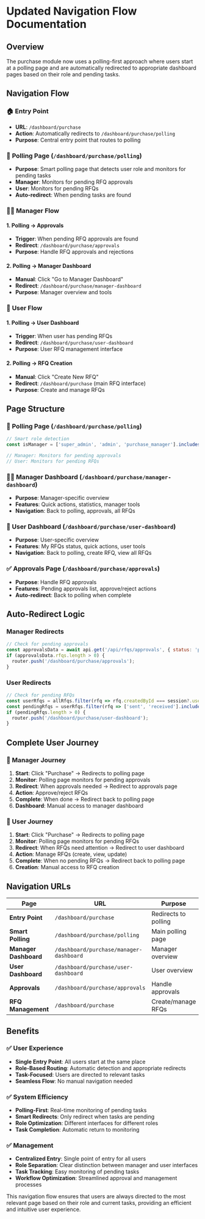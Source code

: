 # Updated Navigation Flow Documentation

## Overview

The purchase module now uses a polling-first approach where users start at a polling page and are automatically redirected to appropriate dashboard pages based on their role and pending tasks.

## Navigation Flow

### 🏠 **Entry Point**
- **URL**: `/dashboard/purchase`
- **Action**: Automatically redirects to `/dashboard/purchase/polling`
- **Purpose**: Central entry point that routes to polling

### 📡 **Polling Page** (`/dashboard/purchase/polling`)
- **Purpose**: Smart polling page that detects user role and monitors for pending tasks
- **Manager**: Monitors for pending RFQ approvals
- **User**: Monitors for pending RFQs
- **Auto-redirect**: When pending tasks are found

### 👨‍💼 **Manager Flow**

#### **1. Polling → Approvals**
- **Trigger**: When pending RFQ approvals are found
- **Redirect**: `/dashboard/purchase/approvals`
- **Purpose**: Handle RFQ approvals and rejections

#### **2. Polling → Manager Dashboard**
- **Manual**: Click "Go to Manager Dashboard"
- **Redirect**: `/dashboard/purchase/manager-dashboard`
- **Purpose**: Manager overview and tools

### 👤 **User Flow**

#### **1. Polling → User Dashboard**
- **Trigger**: When user has pending RFQs
- **Redirect**: `/dashboard/purchase/user-dashboard`
- **Purpose**: User RFQ management interface

#### **2. Polling → RFQ Creation**
- **Manual**: Click "Create New RFQ"
- **Redirect**: `/dashboard/purchase` (main RFQ interface)
- **Purpose**: Create and manage RFQs

## Page Structure

### **📡 Polling Page** (`/dashboard/purchase/polling`)
```javascript
// Smart role detection
const isManager = ['super_admin', 'admin', 'purchase_manager'].includes(session?.user?.role);

// Manager: Monitors for pending approvals
// User: Monitors for pending RFQs
```

### **👨‍💼 Manager Dashboard** (`/dashboard/purchase/manager-dashboard`)
- **Purpose**: Manager-specific overview
- **Features**: Quick actions, statistics, manager tools
- **Navigation**: Back to polling, approvals, all RFQs

### **👤 User Dashboard** (`/dashboard/purchase/user-dashboard`)
- **Purpose**: User-specific overview
- **Features**: My RFQs status, quick actions, user tools
- **Navigation**: Back to polling, create RFQ, view all RFQs

### **✅ Approvals Page** (`/dashboard/purchase/approvals`)
- **Purpose**: Handle RFQ approvals
- **Features**: Pending approvals list, approve/reject actions
- **Auto-redirect**: Back to polling when complete

## Auto-Redirect Logic

### **Manager Redirects**
```javascript
// Check for pending approvals
const approvalsData = await api.get('/api/rfqs/approvals', { status: 'pending' });
if (approvalsData.rfqs.length > 0) {
  router.push('/dashboard/purchase/approvals');
}
```

### **User Redirects**
```javascript
// Check for pending RFQs
const userRfqs = allRfqs.filter(rfq => rfq.createdById === session?.user?.id);
const pendingRfqs = userRfqs.filter(rfq => ['sent', 'received'].includes(rfq.status));
if (pendingRfqs.length > 0) {
  router.push('/dashboard/purchase/user-dashboard');
}
```

## Complete User Journey

### **🔄 Manager Journey**
1. **Start**: Click "Purchase" → Redirects to polling page
2. **Monitor**: Polling page monitors for pending approvals
3. **Redirect**: When approvals needed → Redirect to approvals page
4. **Action**: Approve/reject RFQs
5. **Complete**: When done → Redirect back to polling page
6. **Dashboard**: Manual access to manager dashboard

### **🔄 User Journey**
1. **Start**: Click "Purchase" → Redirects to polling page
2. **Monitor**: Polling page monitors for pending RFQs
3. **Redirect**: When RFQs need attention → Redirect to user dashboard
4. **Action**: Manage RFQs (create, view, update)
5. **Complete**: When no pending RFQs → Redirect back to polling page
6. **Creation**: Manual access to RFQ creation

## Navigation URLs

| Page | URL | Purpose |
|------|-----|---------|
| **Entry Point** | `/dashboard/purchase` | Redirects to polling |
| **Smart Polling** | `/dashboard/purchase/polling` | Main polling page |
| **Manager Dashboard** | `/dashboard/purchase/manager-dashboard` | Manager overview |
| **User Dashboard** | `/dashboard/purchase/user-dashboard` | User overview |
| **Approvals** | `/dashboard/purchase/approvals` | Handle approvals |
| **RFQ Management** | `/dashboard/purchase` | Create/manage RFQs |

## Benefits

### **✅ User Experience**
- **Single Entry Point**: All users start at the same place
- **Role-Based Routing**: Automatic detection and appropriate redirects
- **Task-Focused**: Users are directed to relevant tasks
- **Seamless Flow**: No manual navigation needed

### **✅ System Efficiency**
- **Polling-First**: Real-time monitoring of pending tasks
- **Smart Redirects**: Only redirect when tasks are pending
- **Role Optimization**: Different interfaces for different roles
- **Task Completion**: Automatic return to monitoring

### **✅ Management**
- **Centralized Entry**: Single point of entry for all users
- **Role Separation**: Clear distinction between manager and user interfaces
- **Task Tracking**: Easy monitoring of pending tasks
- **Workflow Optimization**: Streamlined approval and management processes

This navigation flow ensures that users are always directed to the most relevant page based on their role and current tasks, providing an efficient and intuitive user experience.
